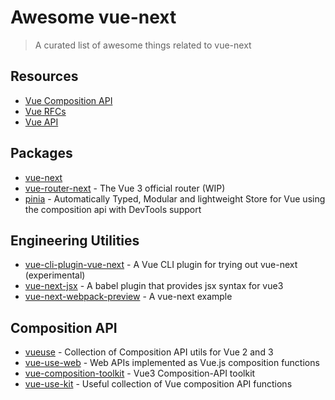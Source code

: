 # Awesome vue-next

> A curated list of awesome things related to vue-next

  <!-- - [Resources](#resources)
  - [Packages](#packages)
  - [Engineering Utilities](#engineering-utilities)
  - [Composition API](#composition-api) -->

## Resources

- [Vue Composition API](https://composition-api.vuejs.org/)
- [Vue RFCs](https://github.com/vuejs/rfcs)
- [Vue API](https://v3.vuejs.org/api/api.html)


## Packages

- [vue-next](https://github.com/vuejs/vue-next)
- [vue-router-next](https://github.com/vuejs/vue-router-next) - The Vue 3 official router (WIP)
- [pinia](https://github.com/posva/pinia) - Automatically Typed, Modular and lightweight Store for Vue using the composition api with DevTools support

## Engineering Utilities

- [vue-cli-plugin-vue-next](https://github.com/vuejs/vue-cli-plugin-vue-next) - A Vue CLI plugin for trying out vue-next (experimental)
- [vue-next-jsx](https://github.com/HcySunYang/vue-next-jsx) - A babel plugin that provides jsx syntax for vue3
- [vue-next-webpack-preview](https://github.com/vuejs/vue-next-webpack-preview) - A vue-next example

## Composition API

- [vueuse](https://github.com/antfu/vueuse) - Collection of Composition API utils for Vue 2 and 3
- [vue-use-web](https://github.com/Tarektouati/vue-use-web) - Web APIs implemented as Vue.js composition functions
- [vue-composition-toolkit](https://github.com/HcySunYang/vue-composition-toolkit) - Vue3 Composition-API toolkit
- [vue-use-kit](https://github.com/microcipcip/vue-use-kit) - Useful collection of Vue composition API functions
